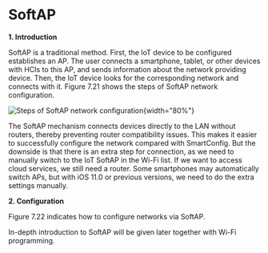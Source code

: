 # SoftAP
**1. Introduction**

SoftAP is a traditional method. First, the IoT device to be configured
establishes an AP. The user connects a smartphone, tablet, or other
devices with HCIs to this AP, and sends information about the network
providing device. Then, the IoT device looks for the corresponding
network and connects with it. Figure 7.21 shows the steps of SoftAP
network configuration.

![Steps of SoftAP network configuration](D7Z/7-21){width="80%"}

The SoftAP mechanism connects devices directly to the LAN without
routers, thereby preventing router compatibility issues. This makes it
easier to successfully configure the network compared with SmartConfig.
But the downside is that there is an extra step for connection, as we
need to manually switch to the IoT SoftAP in the Wi-Fi list. If we want
to access cloud services, we still need a router. Some smartphones may
automatically switch APs, but with iOS 11.0 or previous versions, we
need to do the extra settings manually.

**2. Configuration**

Figure 7.22 indicates how to configure networks via SoftAP.

In-depth introduction to SoftAP will be given later together with Wi-Fi
programming.
